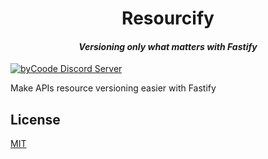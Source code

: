 <h1 align="center">Resourcify</h1>

<h4 align="center"><i>Versioning only what matters with Fastify</i></h4>

[![byCoode Discord Server](https://img.shields.io/discord/800519993602211890?color=%23738ADB&label=byCoode&logo=discord&logoColor=%23738ADB)](https://discord.gg/Mgt39Rm8dn)

Make APIs resource versioning easier with Fastify

## License
[MIT](../LICENSE)
